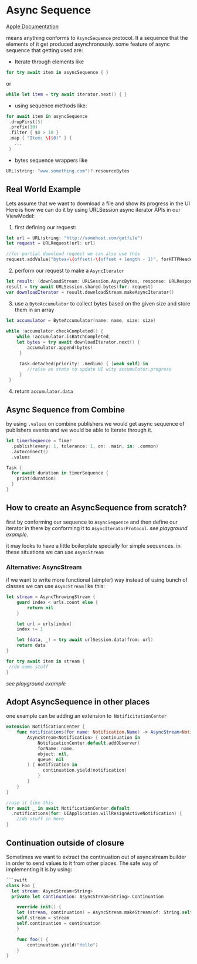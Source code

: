 # Async Sequence
[Apple Documentation](https://developer.apple.com/documentation/swift/asyncsequence)

means anything conforms to `AsyncSequence` protocol. It a sequence that the elements of it get produced asynchronously.
some feature of async sequence that getting used are:

* Iterate through elements like
 ```swift
for try await item in asyncSequence { }
 ```
 or
 ```swift
 while let item = try await iterator.next() { }
 ```
 
 * using sequence methods like:
 ```swift
for await item in asyncSequence
  .dropFirst(5)
  .prefix(10)
  .filter { $0 > 10 }
  .map { "Item: \($0)" } {
    ...
  }
 ```
 
 * bytes sequence wrappers like
 ```swift
URL(string: "www.something.com")?.resourceBytes
 ```

## Real World Example

 Lets assume that we want to download a file and show its progress in the UI
 Here is how we can do it by using URLSession async iterator APIs in our ViewModel:

 1) first defining our request:
  ```swift
let url = URL(string: "http://somehost.com/getfile")
let request = URLRequest(url: url)

//for partial download request we can also use this
request.addValue("bytes=\(offset)-\(offset + length - 1)", forHTTPHeaderField: "Range")
 ```
 
 2) perform our request to make a `AsyncIterator`
```swift
let result: (downloadStream: URLSession.AsyncBytes, response: URLResponse)
result = try await URLSession.shared.bytes(for: request)
var downloadIterator = result.downloadStream.makeAsyncIterator()
 ```

 3) use a `ByteAccumulator` to collect bytes based on the given size and store them in an array
```swift
let accumulator = ByteAccumulator(name: name, size: size)
      
while !accumulator.checkCompleted() {
	while !accumulator.isBatchCompleted,
	let bytes = try await downloadIterator.next() {
		accumulator.append(bytes)
	 }

	 Task.detached(priority: .medium) { [weak self] in
		//raise an state to update UI wity accumulator.progress
	 }
 }
 ```
 
 4) return `accumulator.data`
## Async Sequence from Combine
by using `.values` on combine publishers we would get async sequence of publishers events and we would be able to Iterate through it.

```swift
let timerSequence = Timer
  .publish(every: 1, tolerance: 1, on: .main, in: .common)
  .autoconnect()
  .values

Task {
  for await duration in timerSequence {
    print(duration)
  }
}
 ```

## How to create an AsyncSequence from scratch?
first by conforming our sequence to `AsyncSequence` and then define our iterator in there by conforming it to `AsyncIteratorProtocol`. *see playground example*.

it may looks to have a little boilerplate specially for simple sequences. in these situations we can use `AsyncStream`

### Alternative: AsyncStream
if we want to write more functional (simpler) way instead of using bunch of classes we can use `AsyncStream` like this:
```swift
let stream = AsyncThrowingStream {
	guard index < urls.count else {
		return nil
	}

	let url = urls[index]
	index += 1

	let (data, _) = try await urlSession.data(from: url)
	return data
}

for try await item in stream {
 //do some stuff
}
```
*see playground example*

## Adopt AsyncSequence in other places
one example can be adding an extension to` NotificitationCenter`

```swift
extension NotificationCenter {
	func notifications(for name: Notification.Name) -> AsyncStream<Notification> {
		AsyncStream<Notification> { continuation in
			NotificationCenter.default.addObserver(
			forName: name, 
			object: nil, 
			queue: nil
		) { notification in
			  continuation.yield(notification)
			}
		}
	}
}

//use it like this
for await _ in await NotificationCenter.default
  .notifications(for: UIApplication.willResignActiveNotification) {
	//do stuff in here 
}
```
## Continuation outside of closure
Sometimes we want to extract the continuation out of asyncstream builder in order to send values to it from other places. The safe way of implementing it is by using:
```swift
```swift
class Foo {
  let stream: AsyncStream<String>
  private let continuation: AsyncStream<String>.Continuation

	override init() {
	let (stream, continuation) = AsyncStream.makeStream(of: String.self)
	self.stream = stream
	self.continuation = continuation
	}

	func foo() {
		continuation.yield("Hello")
	}
}
```
##